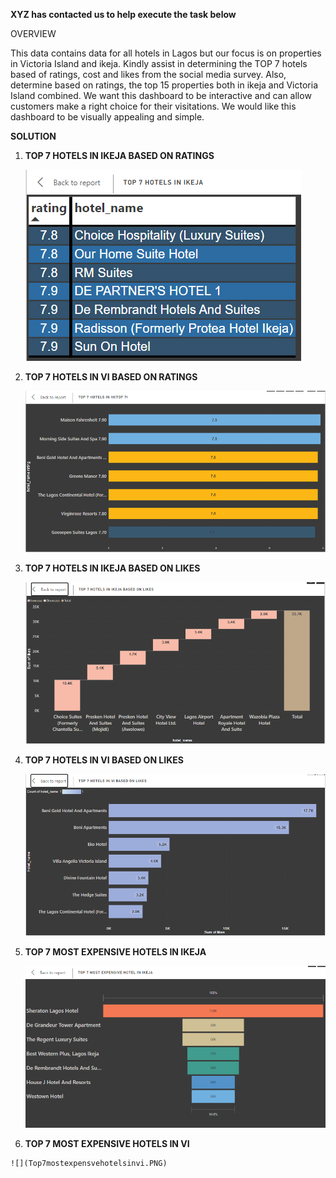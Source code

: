 **XYZ has contacted us to help execute the task below**

OVERVIEW

This data contains data for all hotels in Lagos but our focus is on properties in Victoria Island and ikeja. Kindly assist in determining the TOP 7 hotels based of ratings, cost and likes from the social media survey. Also, determine based on ratings, the top 15 properties both in ikeja and Victoria Island combined. 
We want this dashboard to be interactive and can allow customers make a right choice for their visitations. We would like this dashboard to be visually appealing and simple. 



**SOLUTION**

1.  **TOP 7 HOTELS IN IKEJA BASED ON RATINGS**

    ![](Top7hotelsinikeja.PNG)



2.  **TOP 7 HOTELS IN VI BASED ON RATINGS**
   
    ![](Top7hotelsinvi.PNG)
    
    

3.  **TOP 7 HOTELS IN IKEJA BASED ON LIKES**

     ![](Top7hotelsinikejabasedonlikes.PNG)
    
    

4.  **TOP 7 HOTELS IN VI BASED ON LIKES**

     ![](Top7hotelsinvibasedonlikes.PNG)
    
    

5.  **TOP 7 MOST EXPENSIVE HOTELS IN IKEJA**

     ![](Top7mostexpensvehotelsinikeja.PNG)
    


6.   **TOP 7 MOST EXPENSIVE HOTELS IN VI**


    ![](Top7mostexpensvehotelsinvi.PNG)

    
    









   
